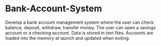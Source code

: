 # Bank-Account-System
Develop a bank account management system where the user can check balance, deposit, withdraw, transfer money. The user can open a savings account or a checking account. Data is stored in text files. Accounts are loaded into the memory at launch and updated when exiting.
